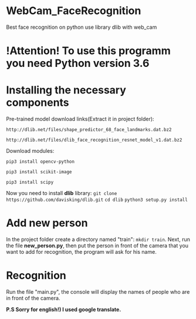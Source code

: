 # WebCam_FaceRecognition
Best face recognition on python use library dlib with web_cam

# !Attention! To use this programm you need Python version 3.6

# Installing the necessary components
Pre-trained model download links(Extract it in project folder):

    http://dlib.net/files/shape_predictor_68_face_landmarks.dat.bz2
    
    http://dlib.net/files/dlib_face_recognition_resnet_model_v1.dat.bz2
    
Download modules:

`pip3 install opencv-python`
    
`pip3 install scikit-image`

`pip3 install scipy`
        
Now you need to install **dlib** library:
`git clone https://github.com/davisking/dlib.git`
`cd dlib`
`python3 setup.py install`
    
    

# Add new person
In the project folder create a directory named "train": `mkdir train`. Next, run the file **new_person.py**, then put the person in front of the camera that you want to add for recognition, the program will ask for his name. 

# Recognition
Run the file "main.py", the console will display the names of people who are in front of the camera.

**P.S Sorry for english!) I used google translate.**
